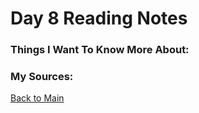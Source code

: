 # Day 8 Reading Notes


### Things I Want To Know More About:


### My Sources:


[Back to Main](README.md)